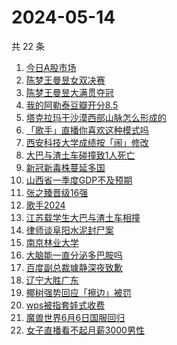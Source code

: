 # 2024-05-14

共 22 条

<!-- BEGIN ZHIHUSEARCH -->
<!-- 最后更新时间 Tue May 14 2024 22:10:22 GMT+0800 (China Standard Time) -->
1. [今日A股市场](https://www.zhihu.com/search?q=今日A股市场)
1. [陈梦王曼昱女双决赛](https://www.zhihu.com/search?q=陈梦王曼昱女双决赛)
1. [陈梦王曼昱大满贯夺冠](https://www.zhihu.com/search?q=陈梦王曼昱大满贯夺冠)
1. [我的阿勒泰豆瓣开分8.5](https://www.zhihu.com/search?q=我的阿勒泰豆瓣开分8.5)
1. [塔克拉玛干沙漠西部山脉怎么形成的](https://www.zhihu.com/search?q=塔克拉玛干沙漠西部山脉怎么形成的)
1. [「歌手」直播你喜欢这种模式吗](https://www.zhihu.com/search?q=「歌手」直播你喜欢这种模式吗)
1. [西安科技大学成绩按「闹」修改](https://www.zhihu.com/search?q=西安科技大学成绩按「闹」修改)
1. [大巴与渣土车碰撞致1人死亡](https://www.zhihu.com/search?q=大巴与渣土车碰撞致1人死亡)
1. [新冠新毒株蔓延多国](https://www.zhihu.com/search?q=新冠新毒株蔓延多国)
1. [山西省一季度GDP不及预期](https://www.zhihu.com/search?q=山西省一季度GDP不及预期)
1. [张之臻晋级16强](https://www.zhihu.com/search?q=张之臻晋级16强)
1. [歌手2024](https://www.zhihu.com/search?q=歌手2024)
1. [江苏载学生大巴与渣土车相撞](https://www.zhihu.com/search?q=江苏载学生大巴与渣土车相撞)
1. [律师谈阜阳水泥封尸案](https://www.zhihu.com/search?q=律师谈阜阳水泥封尸案)
1. [南京林业大学](https://www.zhihu.com/search?q=南京林业大学)
1. [大脑能一直分泌多巴胺吗](https://www.zhihu.com/search?q=大脑能一直分泌多巴胺吗)
1. [百度副总裁璩静深夜致歉](https://www.zhihu.com/search?q=百度副总裁璩静深夜致歉)
1. [辽宁大胜广东](https://www.zhihu.com/search?q=辽宁大胜广东)
1. [椰树强势回应「擦边」被罚](https://www.zhihu.com/search?q=椰树强势回应「擦边」被罚)
1. [wps被指套娃式收费](https://www.zhihu.com/search?q=wps被指套娃式收费)
1. [魔兽世界6月6日国服回归](https://www.zhihu.com/search?q=魔兽世界6月6日国服回归)
1. [女子直播看不起月薪3000男性](https://www.zhihu.com/search?q=女子直播看不起月薪3000男性)
<!-- END ZHIHUSEARCH -->
